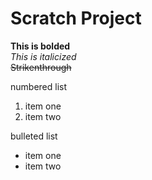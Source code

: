 # Scratch Project

**This is bolded** <br>
*This is italicized* <br>
~~Strikenthrough~~

numbered list
1. item one
2. item two

bulleted list
* item one
* item two
